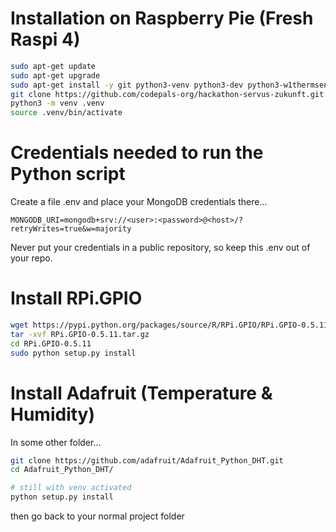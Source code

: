 # Installation on Raspberry Pie (Fresh Raspi 4)

```bash
sudo apt-get update
sudo apt-get upgrade
sudo apt-get install -y git python3-venv python3-dev python3-w1thermsensor
git clone https://github.com/codepals-org/hackathon-servus-zukunft.git
python3 -m venv .venv
source .venv/bin/activate
```

# Credentials needed to run the Python script

Create a file .env and place your MongoDB credentials there...

    MONGODB_URI=mongodb+srv://<user>:<password>@<host>/?retryWrites=true&w=majority

Never put your credentials in a public repository, so keep this .env out of your repo.

# Install RPi.GPIO 

```bash
wget https://pypi.python.org/packages/source/R/RPi.GPIO/RPi.GPIO-0.5.11.tar.gz
tar -xvf RPi.GPIO-0.5.11.tar.gz
cd RPi.GPIO-0.5.11
sudo python setup.py install
```

# Install Adafruit (Temperature & Humidity)

In some other folder...
```bash
git clone https://github.com/adafruit/Adafruit_Python_DHT.git
cd Adafruit_Python_DHT/

# still with venv activated
python setup.py install
```
then go back to your normal project folder


